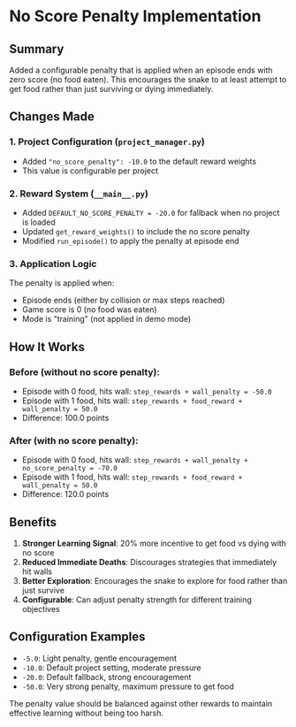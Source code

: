 # No Score Penalty Implementation

## Summary
Added a configurable penalty that is applied when an episode ends with zero score (no food eaten). This encourages the snake to at least attempt to get food rather than just surviving or dying immediately.

## Changes Made

### 1. Project Configuration (`project_manager.py`)
- Added `"no_score_penalty": -10.0` to the default reward weights
- This value is configurable per project

### 2. Reward System (`__main__.py`)
- Added `DEFAULT_NO_SCORE_PENALTY = -20.0` for fallback when no project is loaded
- Updated `get_reward_weights()` to include the no score penalty
- Modified `run_episode()` to apply the penalty at episode end

### 3. Application Logic
The penalty is applied when:
- Episode ends (either by collision or max steps reached)
- Game score is 0 (no food was eaten)
- Mode is "training" (not applied in demo mode)

## How It Works

### Before (without no score penalty):
- Episode with 0 food, hits wall: `step_rewards + wall_penalty = -50.0`
- Episode with 1 food, hits wall: `step_rewards + food_reward + wall_penalty = 50.0`
- Difference: 100.0 points

### After (with no score penalty):
- Episode with 0 food, hits wall: `step_rewards + wall_penalty + no_score_penalty = -70.0`
- Episode with 1 food, hits wall: `step_rewards + food_reward + wall_penalty = 50.0`
- Difference: 120.0 points

## Benefits
1. **Stronger Learning Signal**: 20% more incentive to get food vs dying with no score
2. **Reduced Immediate Deaths**: Discourages strategies that immediately hit walls
3. **Better Exploration**: Encourages the snake to explore for food rather than just survive
4. **Configurable**: Can adjust penalty strength for different training objectives

## Configuration Examples
- `-5.0`: Light penalty, gentle encouragement
- `-10.0`: Default project setting, moderate pressure
- `-20.0`: Default fallback, strong encouragement
- `-50.0`: Very strong penalty, maximum pressure to get food

The penalty value should be balanced against other rewards to maintain effective learning without being too harsh.
